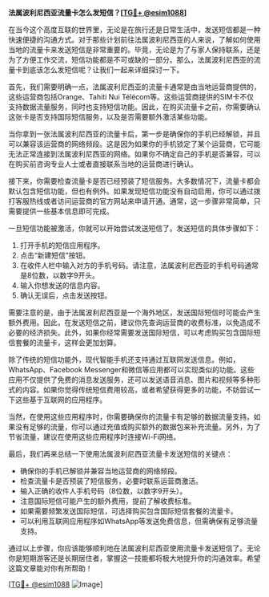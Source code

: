 **法属波利尼西亚流量卡怎么发短信？[[TG💪+ @esim1088](https://t.me/s/esim1088)]**

在当今这个高度互联的世界里，无论是在旅行还是日常生活中，发送短信都是一种快速便捷的沟通方式。对于那些计划前往法属波利尼西亚的人来说，了解如何使用当地的流量卡来发送短信是非常重要的。毕竟，无论是为了与家人保持联系，还是为了方便工作交流，短信功能都是不可或缺的一部分。那么，法属波利尼西亚的流量卡到底该怎么发短信呢？让我们一起来详细探讨一下。

首先，我们需要明确一点，法属波利尼西亚的流量卡通常是由当地运营商提供的，这些运营商包括Orange、Tahiti Nui Télécom等。这些运营商提供的SIM卡不仅支持数据流量服务，同时也支持短信功能。因此，在购买流量卡之前，你需要确认这张卡是否支持国际短信服务，以及是否需要额外激活某些功能。

当你拿到一张法属波利尼西亚的流量卡后，第一步是确保你的手机已经解锁，并且可以兼容该运营商的网络频段。这是因为如果你的手机锁定了某个运营商，它可能无法正常连接到法属波利尼西亚的网络。如果你不确定自己的手机是否兼容，可以在购买前咨询专业人士或者直接联系当地的运营商进行确认。

接下来，你需要检查流量卡是否已经预装了短信服务。大多数情况下，流量卡都会默认包含短信功能，但也有例外。如果发现短信功能没有自动启用，你可以通过拨打客服热线或者访问运营商的官方网站来申请开通。通常，这一步骤非常简单，只需要提供一些基本信息即可完成。

一旦短信功能被激活，你就可以开始尝试发送短信了。发送短信的具体步骤如下：

1. 打开手机的短信应用程序。
2. 点击“新建短信”按钮。
3. 在收件人栏中输入对方的手机号码。请注意，法属波利尼西亚的手机号码通常是8位数，以数字9开头。
4. 输入你想发送的信息内容。
5. 确认无误后，点击发送按钮。

需要注意的是，由于法属波利尼西亚是一个海外地区，发送国际短信时可能会产生额外费用。因此，在发送短信之前，建议你先查询运营商的收费标准，以免造成不必要的经济损失。此外，如果你经常需要发送国际短信，可以考虑购买包含国际短信套餐的流量卡，这样会更加划算。

除了传统的短信功能外，现代智能手机还支持通过互联网发送信息。例如，WhatsApp、Facebook Messenger和微信等应用都可以实现类似的功能。这些应用不仅提供了免费的消息发送服务，还可以发送语音消息、图片和视频等多种形式的内容。如果你觉得传统短信费用较高，或者希望获得更多的功能，不妨尝试一下这些基于互联网的应用程序。

当然，在使用这些应用程序时，你需要确保你的流量卡有足够的数据流量支持。如果没有足够的流量，你可以通过充值或购买额外的数据包来补充流量。另外，为了节省流量，建议在使用这些应用程序时连接Wi-Fi网络。

最后，我们再来总结一下使用法属波利尼西亚流量卡发送短信的关键点：

- 确保你的手机已解锁并兼容当地运营商的网络频段。
- 检查流量卡是否预装了短信服务，必要时联系运营商激活。
- 输入正确的收件人手机号码（8位数，以数字9开头）。
- 注意国际短信可能产生的额外费用，提前了解收费标准。
- 如果需要频繁发送国际短信，可选择购买包含国际短信套餐的流量卡。
- 可以利用互联网应用程序如WhatsApp等发送免费信息，但需确保有足够流量支持。

通过以上步骤，你应该能够顺利地在法属波利尼西亚使用流量卡发送短信了。无论你是短期游客还是长期居住者，掌握这一技能都将极大地提升你的沟通效率。希望这篇文章能对你有所帮助！

[[TG💪+ @esim1088](https://t.me/s/esim1088) ![Image](https://i.postimg.cc/4NQfJmqS/Snipaste-2025-05-13-00-14-12.png)]